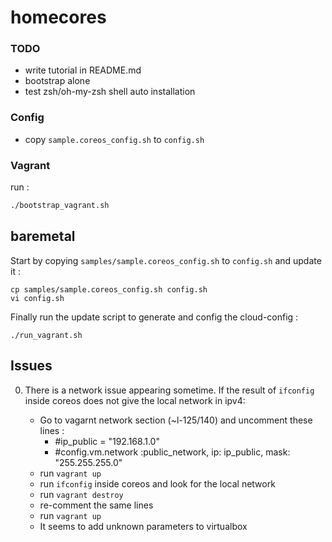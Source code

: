 # homecores

### TODO
- write tutorial in README.md
- bootstrap alone
- test zsh/oh-my-zsh shell auto installation

### Config
- copy `sample.coreos_config.sh` to `config.sh`

### Vagrant
run :
```bash
./bootstrap_vagrant.sh
```

## baremetal
Start by copying `samples/sample.coreos_config.sh` to `config.sh` and update it :  
```
cp samples/sample.coreos_config.sh config.sh
vi config.sh
```

Finally run the update script to generate and config the cloud-config :  
```
./run_vagrant.sh
```


## Issues

0. There is a network issue appearing sometime. If the result of `ifconfig` inside coreos does not give the local network in ipv4:  
   
   - Go to vagarnt network section (~l-125/140) and uncomment these lines :  
       - #ip_public = "192.168.1.0"
       - #config.vm.network :public_network, ip: ip_public, mask: "255.255.255.0"
   - run `vagrant up`
   - run `ifconfig` inside coreos and look for the local network
   - run `vagrant destroy`
   - re-comment the same lines
   - run `vagrant up`
   - It seems to add unknown parameters to virtualbox
